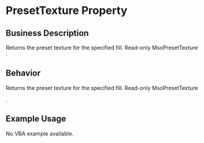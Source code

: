 # PresetTexture Property

## Business Description
Returns the preset texture for the specified fill. Read-only MsoPresetTexture .

## Behavior
Returns the preset texture for the specified fill. Read-only MsoPresetTexture

.

## Example Usage
No VBA example available.